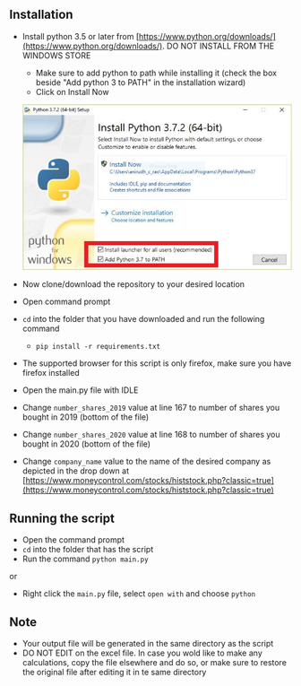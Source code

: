 ## Installation
* Install python 3.5 or later from [https://www.python.org/downloads/](https://www.python.org/downloads/).
  DO NOT INSTALL FROM THE WINDOWS STORE
    * Make sure to add python to path while installing it (check the box beside "Add python 3 to PATH" in the installation wizard)
    * Click on Install Now  
    
    ![Screenshot](img/installer.jpg)
    
* Now clone/download the repository to your desired location 
* Open command prompt 
* `cd` into the folder that you have downloaded and run the following command
    * `pip install -r requirements.txt`
* The supported browser for this script is only firefox, make sure you have firefox installed
* Open the main.py file with IDLE
* Change `number_shares_2019` value at line 167 to number of shares you bought in 2019 (bottom of the file)
* Change `number_shares_2020` value at line 168 to number of shares you bought in 2020 (bottom of the file)
* Change `company_name` value to the name of the desired company as depicted in the drop down at [https://www.moneycontrol.com/stocks/histstock.php?classic=true](https://www.moneycontrol.com/stocks/histstock.php?classic=true)


## Running the script
* Open the command prompt
* `cd` into the folder that has the script
* Run the command `python main.py`
  
or 
  
* Right click the `main.py` file, select `open with` and choose `python`  
  
## Note
* Your output file will be generated in the same directory as the script
* DO NOT EDIT on the excel file. In case you wold like to make any calculations, copy the file elsewhere and do so, or make sure to restore the original file after editing it in te same directory
